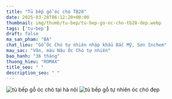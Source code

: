 ```yaml
---
title: "Tủ bếp gỗ óc chó TB28"
date: 2025-03-28T06:12:20+00:00
thumbnail: img/thumb/tu-bep/tu-bep-go-oc-cho-tb28-dep.webp
tags: ['tu-bep']
draft: false
ma_san_pham: "BA"
chat_lieu: "Gỗ Óc Chó tự nhiên nhập khẩu Bắc Mỹ, Sơn Inchem"
mau_sac: "Vân, màu Nâu Óc Chó tự nhiên"
bao_hanh: "36 tháng"
thuong_hieu: "ROMAX"
title_seo: " "
description_seo: " "
---
```

![tủ bếp gỗ óc chó tại hà nội](/img/tu-bep/tb28/tu-bep-go-oc-cho-tb28-1.webp)
![tủ bếp gỗ tự nhiên óc chó đẹp](/img/tu-bep/tb28/tu-bep-go-oc-cho-tb28-2.webp)
